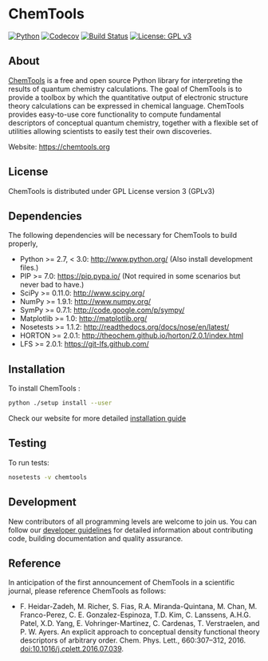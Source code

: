 ChemTools
=========

[![Python](https://img.shields.io/badge/python-2.7-blue.svg)](https://docs.python.org/2.7/)
[![Codecov](https://img.shields.io/codecov/c/github/codecov/example-python.svg)](https://codecov.io/gh/QuantumElephant/chemtools)
[![Build Status](https://travis-ci.com/QuantumElephant/chemtools.svg?token=hHqyYYLAfG3c9d5PuqS7&branch=master)](https://travis-ci.com/QuantumElephant/chemtools)
[![License: GPL v3](https://img.shields.io/badge/License-GPL%20v3-blue.svg)](https://github.com/QuantumElephant/chemtools/blob/master/LICENSE)


About
-----

<a href='https://chemtools.org'> ChemTools</a> is a free and open source Python library for interpreting the results of quantum
chemistry calculations. The goal of ChemTools is to provide a toolbox by which the
quantitative output of electronic structure theory calculations can be expressed in chemical
language. ChemTools provides easy-to-use core functionality to compute fundamental descriptors
of conceptual quantum chemistry, together with a flexible set of utilities allowing scientists
to easily test their own discoveries.

Website: https://chemtools.org


License
-------

ChemTools is distributed under GPL License version 3 (GPLv3)

Dependencies
------------

The following dependencies will be necessary for ChemTools to build properly,

* Python >= 2.7, < 3.0: http://www.python.org/ (Also install development files.)
* PIP >= 7.0: https://pip.pypa.io/ (Not required in some scenarios but never bad to have.)
* SciPy >= 0.11.0: http://www.scipy.org/
* NumPy >= 1.9.1: http://www.numpy.org/
* SymPy >= 0.7.1: http://code.google.com/p/sympy/
* Matplotlib >= 1.0: http://matplotlib.org/
* Nosetests >= 1.1.2: http://readthedocs.org/docs/nose/en/latest/
* HORTON >= 2.0.1: http://theochem.github.io/horton/2.0.1/index.html
* LFS >= 2.0.1: https://git-lfs.github.com/

Installation
------------

To install ChemTools :

```bash
python ./setup install --user
```

Check our website for more detailed
<a href='https://chemtools.org/usr_doc_installation.html'>installation guide</a>

Testing
-------

To run tests:

```bash
nosetests -v chemtools
```

Development
-----------
New contributors of all programming levels are welcome to join us. You can follow
our <a href='https://chemtools.org/tech_dev.html'>developer guidelines</a> for detailed information about contributing code, building
documentation and quality assurance.

Reference
---------
In anticipation of the first announcement of ChemTools in a scientific journal, please reference ChemTools as follows:
* F. Heidar-Zadeh, M. Richer, S. Fias, R.A. Miranda-Quintana, M. Chan,
M. Franco-Perez, C. E. Gonzalez-Espinoza, T.D. Kim, C. Lanssens,
A.H.G. Patel, X.D. Yang, E. Vohringer-Martinez, C. Cardenas, T. Verstraelen,
and P. W. Ayers. An explicit approach to conceptual density functional theory
descriptors of arbitrary order. Chem. Phys. Lett., 660:307–312, 2016. <a href='http://www.sciencedirect.com/science/article/pii/S0009261416305280'>
doi:10.1016/j.cplett.2016.07.039</a>.
